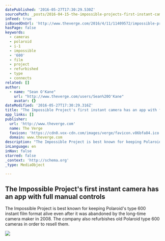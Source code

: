 ```yaml
---
datePublished: '2016-05-27T17:30:29.530Z'
sourcePath: _posts/2016-04-15-the-impossible-projects-first-instant-camera-has-an-app-wit.md
inFeed: true
isBasedOnUrl: 'http://www.theverge.com/2016/4/11/11409572/impossible-project-instant-camera-app-polaroid-format'
hasPage: false
keywords:
  - cameras
  - polaroid
  - i-1
  - impossible
  - '600'
  - film
  - project
  - refurbished
  - type
  - connects
related: []
author:
  - name: "Sean O'Kane"
    url: "http://www.theverge.com/users/Sean%20O'Kane"
    avatar: {}
dateModified: '2016-05-27T17:30:29.316Z'
title: "The Impossible Project's first instant camera has an app with full manual controls"
app_links: []
publisher:
  url: 'http://www.theverge.com'
  name: The Verge
  favicon: 'https://cdn0.vox-cdn.com/images/verge/favicon.v86bfa84.ico'
  domain: www.theverge.com
description: "The Impossible Project is best known for keeping Polaroid's type 600 instant film format alive even after it was abandoned by the long-time camera maker in 2008. The company also refurbishes old Polaroid type 600 cameras in order to resell them."
inLanguage: en
inNav: false
starred: false
_context: 'http://schema.org'
_type: MediaObject

---
```

<article style=""><h1>The Impossible Project's first instant camera has an app with full manual controls</h1><p>The Impossible Project is best known for keeping Polaroid's type 600 instant film format alive even after it was abandoned by the long-time camera maker in 2008. The company also refurbishes old Polaroid type 600 cameras in order to resell them.</p><img src="https://cdn0.vox-cdn.com/thumbor/U0hA2a0str8xBaegPJOY9tGEPXE=/cdn0.vox-cdn.com/uploads/chorus_asset/file/6320347/Screen_Shot_2016-04-11_at_2.37.21_PM.0.png" /></article>